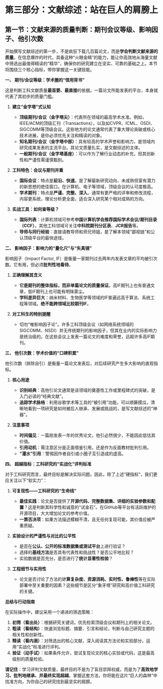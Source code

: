 # **第三部分：文献综述：站在巨人的肩膀上**

## **第一节：文献来源的质量判断：期刊会议等级、影响因子、他引次数**

开始撰写文献综述的第一步，不是疯狂下载几百篇论文，而是**学会判断文献来源的质量**。在信息爆炸的时代，具备这种“火眼金睛”的能力，能让你高效地从海量文献中筛选出最值得精读的“精华”，确保你的研究建立在坚实、可靠的基础之上。本节将围绕三个核心指标，带你掌握这一关键技能。

**一、 期刊/会议等级：学术圈的“信用背书”**

这是判断工科文献质量**最首要、最直接**的依据。一篇论文所能发表的平台，本身就代表了其初步的质量门槛。

1. **建立“金字塔”式认知**
    * **顶级期刊/会议（金字塔尖）**：代表所在领域的最高学术水准。例如，IEEE/ACM的顶级汇刊（Transactions），以及如CVPR、ICML、OSDI、SIGCOMM等顶级会议。这些地方的论文通常代表了重大理论突破或核心技术进展，是你必须优先关注和精读的对象。
    * **知名期刊/会议（金字塔中部）**：具有较高的学术声誉和影响力，是领域内研究成果发表的主流平台。其论文质量扎实，是文献综述的主体。
    * **一般期刊/会议（金字塔基座）**：可以作为了解行业动态的补充，但其创新性和严谨性需谨慎甄别。

2. **工科特色：会议与期刊并重**
    * **国际会议**：特点是**前沿、快速**。是了解最新研究动向、未成熟但富有潜力的新思想的绝佳窗口。在计算机、电子等领域，顶级会议的认可度极高。
    * **学术期刊**：特点是**严谨、完整、深入**。通常有更严格的评审和修改流程，内容更系统，理论分析更全面，适合深入研究某个相对成熟的方向。

3. **实战工具：如何查等级？**
    * **国际列表**：计算机领域可参考**中国计算机学会推荐国际学术会议/期刊目录（CCF）**，其他工科领域可关注**中科院期刊分区表**、**JCR报告**等。
    * **导师与同行经验**：直接请教导师和师兄师姐，是了解本领域“鄙视链”和公认顶级平台的最快途径。

**二、 影响因子：影响力的“量化尺”与“失真镜”**

影响因子（Impact Factor, IF）是衡量一家期刊过去两年内发表文章的平均被引次数。它有用，但必须**批判性地看待**。

1. **正确理解其含义**
    * **它是期刊的整体指标，而非单篇论文的质量保证**。高IF期刊上也有普通文章，低IF期刊上也可能有明珠蒙尘。
    * **学科差异巨大**：纳米材料、生物医学等领域的IF普遍远高于算法、系统工程等领域。**绝不能跨领域比较期刊IF**。

2. **对工科生的特别提醒**
    * 切勿“唯影响因子论”。许多工科顶级会议（如网络系统领域的SIGCOMM、NSDI）并无传统期刊的影响因子，但其在业内的实际影响力是统治级的。在这些会议上发表一篇论文的难度和荣誉，远超许多高IF期刊。

**三、 他引次数：学术价值的“口碑积累”**

他引次数（排除自引）是衡量一篇论文发表后，对后续研究产生多大影响的直观指标。

1. **核心用途**
    * **识别经典**：高他引论文通常是该领域的奠基性工作或里程碑式的突破，是入门必读的“经典文献”。
    * **追踪学术脉络**：利用谷歌学术等工具的“被引用”功能，可以顺藤摸瓜，清晰地看到一项研究是如何被后人继承、发展或挑战的，是写文献综述的“神器”。

2. **注意事项**
    * **时间偏见**：一篇刚发表一年的优秀论文，他引必然很少，不能因此低估其价值。
    * **引用动机**：需注意区分是正面借鉴引用，还是作为反面教材批判引用。
    * **“灌水”引用**：警惕因作者自引或小圈子互引造成的虚高。

**四、 超越指标：工科研究的“实战化”评判标准**

对于工科研究而言，最终目标是解决实际问题。因此，除了上述“硬指标”，我们更应关注以下“软实力”：

1. **可复现性——工科研究的“生命线”**
    * **最佳实践**：论文是否提供了**开源代码、完整数据集、详细的实验参数和配置**？这是判断其科学性和诚意的“试金石”。在GitHub等平台有活跃维护的开源项目，大大增加论文的参考价值。
    * **一票否决项**：如果方法描述模糊不清，且无任何复现可能，其价值应被严重质疑。

2. **实验设计的严谨性与对比的公平性**
    * 是否在**公认、公开的标准数据集或测试平台**上进行验证？
    * 选择的**基线方法**是否具有代表性和挑战性？是否公平地比较？
    * 实验数据是否充分，是否进行了**统计显著性检验**？

3. **工程细节与实用性**
    * 论文是否讨论了方法的**计算复杂度、资源消耗、实时性、鲁棒性**等在实际部署中至关重要的因素？这些细节是区分“象牙塔”研究和高价值工科研究的关键。

**总结与行动指南**

在实际操作中，建议采用一个递进的筛选策略：

1. **初筛（看出处）**：根据研究关键词，优先检索顶级会议和期刊上的相关论文。
2. **粗读（看结构）**：快速浏览标题、摘要、引言和结论，判断与自己研究主题的相关性和创新性。
3. **精读（看内涵）**：对筛选出的核心文献，深入阅读其方法论和实验部分，运用“实战化”标准进行评判。
4. **验证（动手试）**：如果条件允许，尝试复现论文的核心实验或代码，这是最高级别的质量检验。

**请记住**：学习评判文献质量，最终目的不是为了盲目崇拜权威，而是为了**高效地学习、批判地继承、并最终实现超越**。掌握这套方法，你将能在这片“巨人的森林”中找准方向，为你自己的研究找到最坚实的肩膀。
